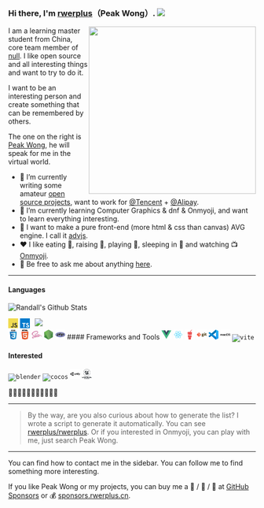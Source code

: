 ### Hi there, I'm [rwerplus](hhttps://rwerplus.github.io/)（Peak Wong）. <img src="https://media.giphy.com/media/hvRJCLFzcasrR4ia7z/giphy.gif" width="28">

<img align="right" width="340" height="340" src="https://cdn.staticaly.com/gh/rwerplus/rwer-images@master/mine.5wl4py3dyts0.webp">

I am a learning master student from China, core team member of [null](https://github.com/null).
I like open source and all interesting things and want to try to do it.

I want to be an interesting person and create something that can be remembered by others.

The one on the right is [Peak Wong](https://github.com/rwerplus/rwerplus), he will speak for me in the virtual world.

- 🔭 I’m currently writing some amateur [open source projects](https://github.com/rwerplus/hyuga), want to work for [@Tencent](https://github.com/Tencent/) + [@Alipay](https://github.com/alipay/).
- 🌱 I’m currently learning Computer Graphics & dnf & Onmyoji, and want to learn everything interesting.
- 🤔 I want to make a pure front-end (more html & css than canvas) AVG engine. I call it [advjs](https://www.advjs.org/).
- ❤️ I like eating 🍉, raising 🐓, playing 🏓, sleeping in 🛌 and watching 📺 [Onmyoji](https://yys.163.com/).
- 💬 Be free to ask me about anything [here](https://github.com/rwerplus/hyuga/issues).
---

#### Languages

![Randall's Github Stats](https://metrics.lecoq.io/rwerplus)
<!-- prettier-ignore-start -->
<!-- markdownlint-disable -->
<img align="right" width="450" src="https://github-readme-stats.vercel.app/api?username=rwerplus&show_icons=true&icon_color=8F8CE7&title_color=8F8CE7&include_all_commits=true"/>
<!-- markdownlint-restore -->
<!-- prettier-ignore-end -->
<!-- github-stats:end -->
<!-- prettier-ignore-start -->
<!-- markdownlint-disable -->
<code><img height="20" src="https://raw.githubusercontent.com/github/explore/80688e429a7d4ef2fca1e82350fe8e3517d3494d/topics/javascript/javascript.png" alt="javascript" /></code>
<code><img height="20" src="https://raw.githubusercontent.com/github/explore/80688e429a7d4ef2fca1e82350fe8e3517d3494d/topics/typescript/typescript.png" alt="typescript" /></code>
<code><img height="20" src="https://raw.githubusercontent.com/github/explore/80688e429a7d4ef2fca1e82350fe8e3517d3494d/topics/css/css.png" alt="css" /></code>
<code><img height="20" src="https://raw.githubusercontent.com/github/explore/80688e429a7d4ef2fca1e82350fe8e3517d3494d/topics/html/html.png" alt="html" /></code>
<code><img height="20" src="https://raw.githubusercontent.com/github/explore/80688e429a7d4ef2fca1e82350fe8e3517d3494d/topics/sass/sass.png" alt="sass" /></code>
<code><img height="20" src="https://raw.githubusercontent.com/github/explore/80688e429a7d4ef2fca1e82350fe8e3517d3494d/topics/nodejs/nodejs.png" alt="nodejs" /></code>
<code><img height="20" src="https://raw.githubusercontent.com/github/explore/80688e429a7d4ef2fca1e82350fe8e3517d3494d/topics/php/php.png" alt="php" /></code>
<!-- markdownlint-restore -->
<!-- prettier-ignore-end -->
<!-- languages:end -->
#### Frameworks and Tools
<!-- tools:start -->
<!-- prettier-ignore-start -->
<code><img height="20" src="https://raw.githubusercontent.com/github/explore/80688e429a7d4ef2fca1e82350fe8e3517d3494d/topics/vue/vue.png" alt="vue" /></code>
<code><img height="20" src="https://raw.githubusercontent.com/github/explore/80688e429a7d4ef2fca1e82350fe8e3517d3494d/topics/react/react.png" alt="react" /></code>
<code><img height="20" src="https://raw.githubusercontent.com/github/explore/80688e429a7d4ef2fca1e82350fe8e3517d3494d/topics/gulp/gulp.png" alt="gulp" /></code>
<code><img height="20" src="https://raw.githubusercontent.com/github/explore/80688e429a7d4ef2fca1e82350fe8e3517d3494d/topics/git/git.png" alt="git" /></code>
<code><img height="20" src="https://raw.githubusercontent.com/github/explore/80688e429a7d4ef2fca1e82350fe8e3517d3494d/topics/visual-studio-code/visual-studio-code.png" alt="visual-studio-code" /></code>
<code><img height="20" src="https://raw.githubusercontent.com/github/explore/80688e429a7d4ef2fca1e82350fe8e3517d3494d/topics/macos/macos.png" alt="macos" /></code>
<code><img height="20" src="https://vitejs.dev/logo.svg" alt="vite" /></code>
<!-- markdownlint-restore -->
<!-- prettier-ignore-end -->

<!-- tools:end -->

#### Interested

<!-- interested:start -->
<!-- prettier-ignore-start -->
<!-- markdownlint-disable -->
<code><img height="20" src="https://simpleicons.org/icons/blender.svg" alt="blender" /></code>
<code><img height="20" src="https://user-images.githubusercontent.com/1503156/50446380-ad88c980-094f-11e9-8eff-0094bde708d0.png" alt="cocos" /></code>
<code><img height="20" src="https://raw.githubusercontent.com/github/explore/80688e429a7d4ef2fca1e82350fe8e3517d3494d/topics/unity/unity.png" alt="unity" /></code>
<code><img height="20" src="https://raw.githubusercontent.com/github/explore/80688e429a7d4ef2fca1e82350fe8e3517d3494d/topics/unreal-engine/unreal-engine.png" alt="unreal-engine" /></code>

<!-- markdownlint-restore -->

<!-- prettier-ignore-end -->


<!-- interested:end -->

🏂🏿🙏🙏🙏🙏🙏🙏🙏🏂🏿

--- 

> By the way, are you also curious about how to generate the list?
> I wrote a script to generate it automatically. You can see [rwerplus/rwerplus](https://github.com/rwerplus/rwerplus).
> Or if you interested in Onmyoji, you can play with me, just search Peak Wong.

---

You can find how to contact me in the sidebar. You can follow me to find something more interesting.

If you like Peak Wong or my projects, you can buy me a 🍉 / 🍟 / 🥤 at [GitHub Sponsors](https://github.com/sponsors/rwerplus) or 💰 [sponsors.rwerplus.cn](https://sponsors.rwerplus.cn/).
<!-- just modify the docs 2022年9月19日09:29:17 -->
